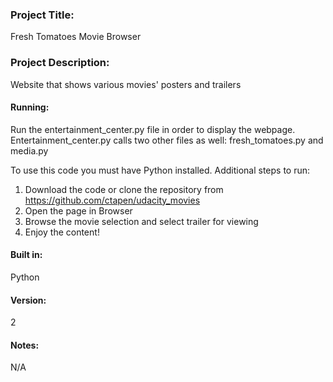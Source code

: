 ### Project Title:
Fresh Tomatoes Movie Browser

### Project Description:
Website that shows various movies' posters and trailers

#### Running:
Run the entertainment_center.py file in order to display the webpage.
Entertainment_center.py calls two other files as well: fresh_tomatoes.py
and media.py

To use this code you must have Python installed.  Additional steps to run:
1. Download the code or clone the repository
   from https://github.com/ctapen/udacity_movies
2. Open the page in Browser
3. Browse the movie selection and select trailer for viewing
4. Enjoy the content!

#### Built in:
Python

#### Version:
2

#### Notes:
N/A
